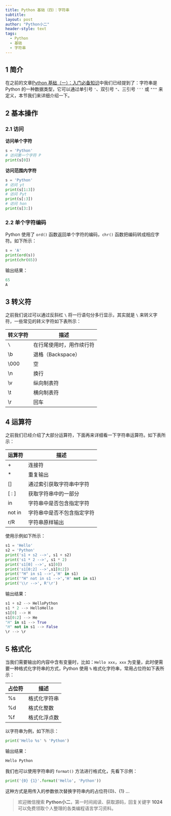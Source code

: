 ```yaml
---
title: Python 基础（四）：字符串
subtitle: 
layout: post
author: "Python小二"
header-style: text
tags:
  - Python
  - 基础
  - 字符串
---
```


## 1 简介

在之前的文章[Python 基础（一）：入门必备知识](https://python66.gitee.io/2019/10/02/base001/)中我们已经提到了：字符串是 Python 的一种数据类型，它可以通过单引号 `'`、双引号 `"`、三引号 `'''` 或 `"""` 来定义，本节我们来详细介绍一下。

## 2 基本操作

### 2.1 访问

**访问单个字符**

```python
s = 'Python'
# 访问第一个字符 P
print(s[0])
```

**访问范围内字符**

```python
s = 'Python'
# 访问 yt
print(s[1:3])
# 访问 Pyt
print(s[:3])
# 访问 hon
print(s[3:])  
```

### 2.2 单个字符编码

Python 使用了 `ord()` 函数返回单个字符的编码，`chr()` 函数把编码转成相应字符。如下所示：

```python
s = 'A'
print(ord(s))
print(chr(65))
```

输出结果：

```python
65
A
```

## 3 转义符

之前我们说过可以通过反斜杠 `\` 将一行语句分多行显示，其实就是 `\` 来转义字符，一些常见的转义字符如下表所示：

| 转义字符|描述|
|--------| -------|
|`\`|在行尾使用时，用作续行符|
|\b|退格（Backspace）|
|\000|空|
|\n|换行|
|\v|纵向制表符|
|\t|横向制表符|
|\r|回车|

## 4 运算符

之前我们已经介绍了大部分运算符，下面再来详细看一下字符串运算符。如下表所示：

|运算符| 描述 |
|--------| ------|
| +| 连接符|
|  *|重复输出 |
| [] | 通过索引获取字符串中字符|
|  [ : ]| 获取字符串中的一部分|
| in | 字符串中是否包含指定字符|
|  not in| 字符串中是否不包含指定字符|
|  r/R| 字符串原样输出|

使用示例如下所示：

```python
s1 = 'Hello'
s2 = 'Python'
print('s1 + s2 -->', s1 + s2)
print('s1 * 2 -->', s1 * 2)
print('s1[0] -->', s1[0])
print('s1[0:2] -->',s1[0:2])
print('"H" in s1 -->','H' in s1)
print('"H" not in s1 -->','H' not in s1)
print('\\r -->', R'\r')
```

输出结果：

```python
s1 + s2 --> HelloPython
s1 * 2 --> HelloHello
s1[0] --> H
s1[0:2] --> He
"H" in s1 --> True
"H" not in s1 --> False
\r --> \r
```

## 5 格式化

当我们需要输出的内容中含有变量时，比如：`Hello xxx`，`xxx` 为变量，此时便需要一种格式化字符串的方式，Python 使用 `%` 格式化字符串，常用占位符如下表所示：

| 占位符| 描述 |
|---|---|
| %s| 格式化字符串|
|%d|格式化整数|
|%f|格式化浮点数|

以字符串为例，如下所示：

```python
print('Hello %s' % 'Python')
```

输出结果：

```python
Hello Python
```

我们也可以使用字符串的 `format()` 方法进行格式化，先看下示例：

```python
print('{0} {1}'.format('Hello', 'Python'))
```

这种方式是用传入的参数依次替换字符串内的占位符{0}、{1} ... 

> 欢迎微信搜索 **Python小二**，第一时间阅读、获取源码，回复关键字 **1024** 可以免费领取个人整理的各类编程语言学习资料。